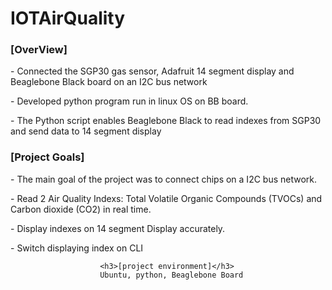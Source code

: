 # IOTAirQuality
<h3>[OverView]</h3>
                        <p>- Connected the SGP30 gas sensor, Adafruit 14 segment display and Beaglebone Black board on an I2C bus network </p>
                        <p>- Developed python program run in linux OS on BB board.</p>
                        <p>- The Python script enables Beaglebone Black  to read indexes from SGP30 and send data to 14 segment display </p>
                        <h3>[Project Goals]</h3>
                        <p>- The main goal of the project was to connect chips on a I2C bus network. </p>
                        <p>- Read 2 Air Quality Indexs: Total Volatile Organic Compounds (TVOCs) and Carbon dioxide (CO2) in real time.</p>
                        <p>- Display indexes on 14 segment Display accurately.</p>
                        <p>- Switch displaying index on CLI</p>
                        
                        <h3>[project environment]</h3>
                        Ubuntu, python, Beaglebone Board
